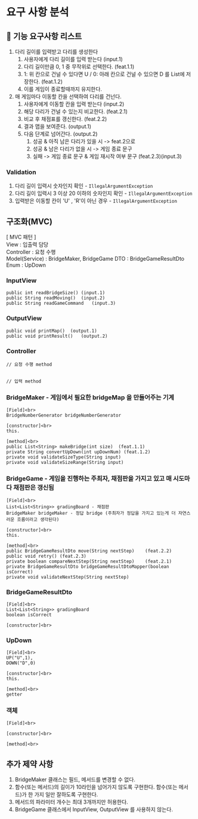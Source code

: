 # 요구 사항 분석

## 🚀 기능 요구사항 리스트
1. 다리 길이를 입력받고 다리를 생성한다
   1) 사용자에게 다리 길이를 입력 받는다 (input.1)
   2) 다리 길이만큼 0, 1 중 무작위로 선택한다. (feat.1.1)
   3) 1: 위 칸으로 건널 수 있다면 U / 0: 아래 칸으로 건널 수 있으면 D 를 List<String>에 저장한다. (feat.1.2)
   4) 이를 게임이 종료할때까지 유지한다.
2. 매 게임마다 이동할 칸을 선택하여 다리를 건넌다.
   1) 사용자에게 이동할 칸을 입력 받는다 (input.2)
   2) 해당 다리가 건널 수 있는지 비교한다. (feat.2.1)
   3) 비교 후 채점표를 갱신한다. (feat.2.2)
   4) 결과 맵을 보여준다. (output.1)
   5) 다음 단계로 넘어간다. (output.2)
      1) 성공 & 아직 남은 다리가 있을 시 -> feat.2으로 
      2) 성공 & 남은 다리가 없을 시 -> 게임 종료 문구 
      3) 실패 -> 게임 종료 문구 & 게임 재시작 여부 문구 (feat.2.3)(input.3)

### Validation
1. 다리 길이 입력시 숫자인지 확인 - `IllegalArgumentException`
2. 다리 길이 입력시 3 이상 20 이하의 숫자인지 확인 - `IllegalArgumentException`
3. 입력받은 이동할 칸이 'U' , 'R'이 아닌 경우 - `IllegalArgumentException`

## 구조화(MVC)
[ MVC 패턴 ]<br>
View : 입출력 담당<br>
Controller : 요청 수행<br>
Model(Service) : BridgeMaker, BridgeGame
DTO : BridgeGameResultDto
Enum : UpDown

### InputView
```
public int readBridgeSize() (input.1)
public String readMoving()  (input.2)
public String readGameCommand   (input.3)
```

### OutputView
```
public void printMap()  (output.1)
public void printResult()   (output.2)
```

### Controller
```
// 요청 수행 method


// 입력 method

```

### BridgeMaker - 게임에서 필요한 bridgeMap 을 만들어주는 기계
```
[Field]<br>
BridgeNumberGenerator bridgeNumberGenerator

[constructor]<br>
this.

[method]<br>
public List<String> makeBridge(int size)  (feat.1.1)
private String convertUpDown(int upDownNum) (feat.1.2)
private void validateSizeType(String input)
private void validateSizeRange(String input)
```

### BridgeGame - 게임을 진행하는 주최자, 채점판을 가지고 있고 매 시도마다 채점판은 갱신됨
```
[Field]<br>
List<List<String>> gradingBoard - 채점판
BridgeMaker bridgeMaker - 정답 bridge (주최자가 정답을 가지고 있는게 더 자연스러운 흐름이라고 생각된다)

[constructor]<br>
this. 

[method]<br>
public BridgeGameResultDto move(String nextStep)    (feat.2.2)      
public void retry() (feat.2.3)
private boolean compareNextStep(String nextStep)    (feat.2.1) 
private BridgeGameResultDto bridgeGameResultDtoMapper(boolean isCorrect)
private void validateNextStep(String nextStep)
```

### BridgeGameResultDto
```
[Field]<br>
List<List<String>> gradingBoard
boolean isCorrect

[constructor]<br>

```

### UpDown
```
[Field]<br>
UP("U",1), 
DOWN("D",0)

[constructor]<br>
this.

[method]<br>
getter
```

### 객체
```
[Field]<br>

[constructor]<br>

[method]<br>

```

## 추가 제약 사항
1. BridgeMaker 클래스는 필드, 메서드를 변경할 수 없다.
2. 함수(또는 메서드)의 길이가 10라인을 넘어가지 않도록 구현한다. 함수(또는 메서드)가 한 가지 일만 잘하도록 구현한다. 
3. 메서드의 파라미터 개수는 최대 3개까지만 허용한다.
4. BridgeGame 클래스에서 InputView, OutputView 를 사용하지 않는다.